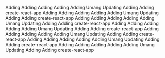 Adding
Adding
Adding
Adding
Adding
Umang
Updating
Adding
Adding create-react-app
Adding
Adding
Adding
Adding
Adding
Umang
Updating
Adding
Adding create-react-app
Adding
Adding
Adding
Adding
Adding
Umang
Updating
Adding
Adding create-react-app
Adding
Adding
Adding
Adding
Adding
Umang
Updating
Adding
Adding create-react-app
Adding
Adding
Adding
Adding
Adding
Umang
Updating
Adding
Adding create-react-app
Adding
Adding
Adding
Adding
Adding
Umang
Updating
Adding
Adding create-react-app
Adding
Adding
Adding
Adding
Adding
Umang
Updating
Adding
Adding create-react-app
